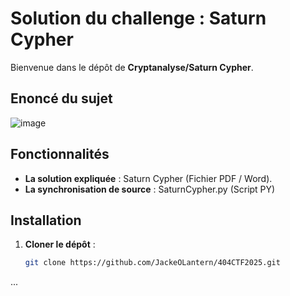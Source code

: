 # Solution du challenge : Saturn Cypher

Bienvenue dans le dépôt de **Cryptanalyse/Saturn Cypher**.

## Enoncé du sujet
![image](https://github.com/user-attachments/assets/043f9722-1fd4-4fad-9a33-31130c451270)


## Fonctionnalités

- **La solution expliquée** : Saturn Cypher (Fichier PDF / Word).
- **La synchronisation de source** : SaturnCypher.py (Script PY)

## Installation

1. **Cloner le dépôt** :
   ```bash
   git clone https://github.com/JackeOLantern/404CTF2025.git

...
